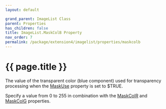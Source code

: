 ```yaml
---
layout: default

grand_parent: ImageList Class
parent: Properties
has_children: false
title: ImageList.MaskColB Property
nav_order: 7
permalink: /package/extension4/imagelist/properties/maskcolb
---
```

# {{ page.title }}

The value of the transparent color (blue component) used for transparency processing when the <a href="/package/extension4/imagelist/properties/maskuse">MaskUse</a> property is set to $TRUE.

Specify a value from 0 to 255 in combination with the  <a href="/package/extension4/imagelist/properties/maskcolr">MaskColR</a>  and  <a href="/package/extension4/imagelist/properties/maskcolg">MaskColG</a>  properties.